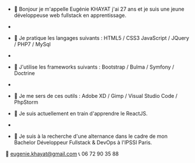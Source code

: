 - 👋 Bonjour je m'appelle Eugénie KHAYAT j'ai 27 ans et je suis une jeune développeuse web fullstack en apprentissage.
- 
- 👀 Je pratique les langages suivants : HTML5 / CSS3 JavaScript / JQuery / PHP7 / MySql
- 
- 👀 J'utilise les frameworks suivants : Bootstrap / Bulma / Symfony / Doctrine
- 
- 👀 Je me sers de ces outils : Adobe XD / Gimp / Visual Studio Code / PhpStorm

- 🌱 Je suis actuellement en train d'apprendre le ReactJS.
- 
- 💞️ Je suis à la recherche d'une alternance dans le cadre de mon Bachelor Développeur Fullstack & DevOps à l'IPSSI Paris.


📧 eugenie.khayat@gmail.com
📞 06 72 90 35 88
